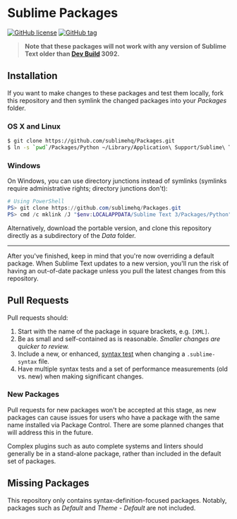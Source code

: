# Sublime Packages

[![GitHub license](https://img.shields.io/github/license/sublimehq/Packages.svg?style=flat-square)](https://github.com/sublimehq/Packages/tree/master/LICENSE)
[![GitHub tag](https://img.shields.io/github/tag/sublimehq/Packages.svg?style=flat-square)](https://github.com/sublimehq/Packages/tags/)

> **Note that these packages will not work with any version of Sublime Text older than [Dev Build](http://sublimetext.com/3dev) 3092.**

## Installation

If you want to make changes to these packages and test them locally, fork this repository and then symlink the changed packages into your *Packages* folder.

### OS X and Linux

```bash
$ git clone https://github.com/sublimehq/Packages.git
$ ln -s `pwd`/Packages/Python ~/Library/Application\ Support/Sublime\ Text\ 3/Packages/Python
```

### Windows

On Windows, you can use directory junctions instead of symlinks (symlinks require administrative rights; directory junctions don't):

```powershell
# Using PowerShell
PS> git clone https://github.com/sublimehq/Packages.git
PS> cmd /c mklink /J "$env:LOCALAPPDATA/Sublime Text 3/Packages/Python" (convert-path ./Packages/Python)
```

Alternatively, download the portable version, and clone this repository directly as a subdirectory of the *Data* folder.

---

After you've finished, keep in mind that you're now overriding a default package. When Sublime Text updates to a new version, you'll run the risk of having an out-of-date package unless you pull the latest changes from this repository.

## Pull Requests

Pull requests should:

 1. Start with the name of the package in square brackets, e.g. `[XML]`.
 2. Be as small and self-contained as is reasonable. *Smaller changes are quicker to review.*
 3. Include a new, or enhanced, [syntax test](http://www.sublimetext.com/docs/3/syntax.html) when changing a `.sublime-syntax` file.
 4. Have multiple syntax tests and a set of performance measurements (old vs. new) when making significant changes.

### New Packages

Pull requests for new packages won't be accepted at this stage, as new packages can cause issues for users who have a package with the same name installed via Package Control. There are some planned changes that will address this in the future.

Complex plugins such as auto complete systems and linters should generally be in a stand-alone package, rather than included in the default set of packages.

## Missing Packages

This repository only contains syntax-definition-focused packages. Notably, packages such as *Default* and *Theme - Default* are not included.
